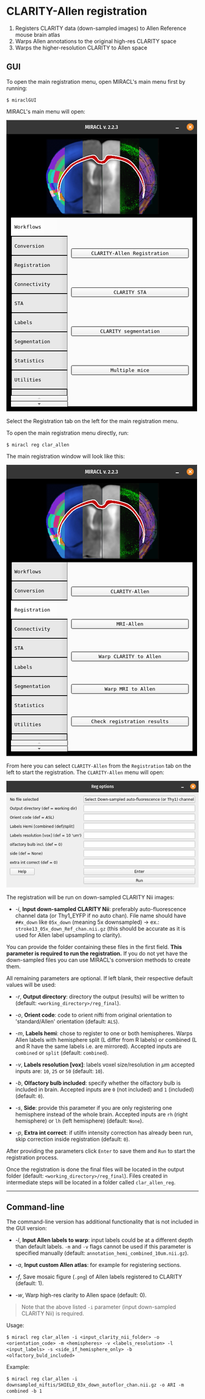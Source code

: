 # CLARITY-Allen registration

1. Registers CLARITY data (down-sampled images) to Allen Reference mouse brain atlas
2. Warps Allen annotations to the original high-res CLARITY space
3. Warps the higher-resolution CLARITY to Allen space

## GUI

To open the main registration menu, open MIRACL's main menu first by running:

```
$ miraclGUI
```

MIRACL's main menu will open:

![MIRACL's main menu](../../../gallery/menus/MIRACL_main-menu.png)

Select the Registration tab on the left for the main registration menu.

To open the main registration menu directly, run:

```
$ miracl reg clar_allen
```

The main registration window will look like this:

![Main registration menu](../../../gallery/menus/MIRACL_registration_main-menu.png)

From here you can select `CLARITY-Allen` from the `Registration` tab on the
left to start the registration. The `CLARITY-Allen` menu will open:

![CLARITY-Allen registration menu](../../../gallery/menus/MIRACL_registration_clar-allen-menu.png)

The registration will be run on down-sampled CLARITY Nii images:

- *-i*,  **Input down-sampled CLARITY Nii**: preferably auto-fluorescence
channel data (or Thy1_EYFP if no auto chan). File name should have `##x_down`
like `05x_down` (meaning 5x downsampled) -> ex.:
`stroke13_05x_down_Ref_chan.nii.gz` (this should be accurate as it is used for
Allen label upsampling to clarity).

You can provide the folder containing these files in the first field. **This
parameter is required to run the registration.** If you do not yet have the 
down-sampled files you can use MIRACL's conversion methods to create them.

All remaining parameters are optional. If left blank, their respective default
values will be used:

- *-r*, **Output directory**: directory the output (results) will be written to
(default: `<working_directory>/reg_final`).

- *-o*, **Orient code**: code to orient nifti from original orientation to
'standard/Allen' orientation (default: `ALS`).

- *-m*, **Labels hemi**: chose to register to one or both hemispheres. Warps
Allen labels with hemisphere split (L differ from R labels) or combined
(L and R have the same labels i.e. are mirrored). Accepted inputs are
`combined` or `split` (default: `combined`).

- *-v*, **Labels resolution [vox]**: labels voxel size/resolution in $\mu$m
accepted inputs are: `10`, `25` or `50` (default: `10`).

- *-b*, **Olfactory bulb included**: specify whether the olfactory bulb is
included in brain. Accepted inputs are `0` (not included) and `1` (included)
(default: `0`).

- *-s*, **Side**: provide this parameter if you are only registering one
hemisphere instead of the whole brain. Accepted inputs are `rh`
(right hemisphere) or `lh` (left hemisphere) (default: `None`).

- *-p*, **Extra int correct**: if utilfn intensity correction has already been
run, skip correction inside registration (default: `0`).

After providing the parameters click `Enter` to save them and `Run` to 
start the registration process.

Once the registration is done the final files will be located in the output 
folder (default: `<working_directory>/reg_final`). Files created in intermediate 
steps will be located in a folder called `clar_allen_reg`.

---

## Command-line

The command-line version has additional functionality that is not included in 
the GUI version:

- *-l*, **Input Allen labels to warp**: input labels could be at a different depth
than default labels. `-m` and `-v` flags cannot be used if this parameter is 
specified manually (default: `annotation_hemi_combined_10um.nii.gz`).

- *-a*, **Input custom Allen atlas**: for example for registering sections.

- *-f*, Save mosaic figure (`.png`) of Allen labels registered to
CLARITY (default: 1).

- *-w*, Warp high-res clarity to Allen space (default: 0).

> Note that the above listed `-i` parameter (input down-sampled CLARITY Nii) is 
required.

Usage:

```
$ miracl reg clar_allen -i <input_clarity_nii_folder> -o <orientation_code> -m <hemispheres> -v <labels_resolution> -l <input_labels> -s <side_if_hemisphere_only> -b <olfactory_buld_included>
```

Example:

```
$ miracl reg clar_allen -i downsampled_niftis/SHIELD_03x_down_autoflor_chan.nii.gz -o ARI -m combined -b 1
```
